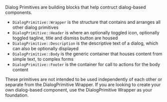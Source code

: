 Dialog Primitives are building blocks that help contruct dialog-based components.

- `DialogPrimitive::Wrapper` is the structure that contains and arranges all other dialog primitives
- `DialogPrimitive::Header` is where an optionally toggled icon, optionally toggled tagline, title and dismiss button are housed
- `DialogPrimitive::Description` is the descriptive text of a dialog, which can also be optionally displayed
- `DialogPrimitive::Body` is the generic container that houses content from simple text, to complex forms
- `DialogPrimitive::Footer` is the container for call to actions for the body content

These primitives are not intended to be used independently of each other or separate from the DialogPrimitive Wrapper. If you are looking to create your own dialog-based component, use the DialogPrimitive Wrapper as your foundation.